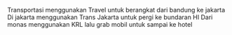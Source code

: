 Transportasi menggunakan Travel untuk berangkat dari bandung ke jakarta
Di jakarta menggunakan Trans Jakarta untuk pergi ke bundaran HI
Dari monas menggunakan KRL lalu grab mobil untuk sampai ke hotel
